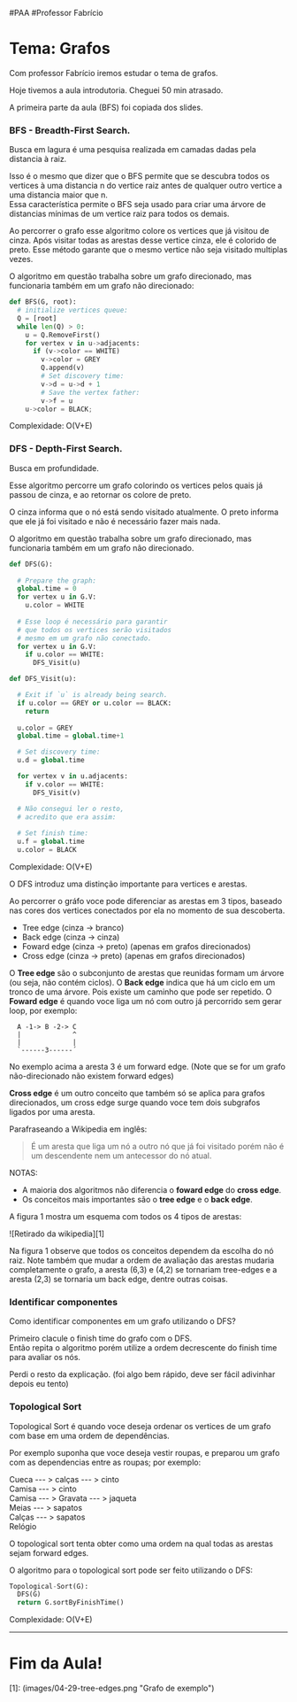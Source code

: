 
#PAA
#Professor Fabrício

# Tema: Grafos

Com professor Fabrício iremos estudar o tema de grafos.

Hoje tivemos a aula introdutoria. Cheguei 50 min atrasado.

A primeira parte da aula (BFS) foi copiada dos slides.

### BFS - Breadth-First Search.

Busca em lagura é uma pesquisa realizada em camadas dadas pela distancia à raiz.

Isso é o mesmo que dizer que o BFS permite que se descubra todos os vertices
à uma distancia n do vertice raiz antes de qualquer outro vertice a
uma distancia maior que n.  
Essa característica permite o BFS seja usado para criar uma árvore de
distancias mínimas de um vertice raiz para todos os demais.

Ao percorrer o grafo esse algoritmo colore os vertices que já visitou de cinza.
Após visitar todas as arestas desse vertice cinza, ele é colorido de preto.
Esse método garante que o mesmo vertice não seja visitado multiplas vezes.

O algoritmo em questão trabalha sobre um grafo direcionado,
mas funcionaria também em um grafo não direcionado:

```python
def BFS(G, root):
  # initialize vertices queue:
  Q = [root]
  while len(Q) > 0:
    u = Q.RemoveFirst()
    for vertex v in u->adjacents:
      if (v->color == WHITE)
        v->color = GREY
        Q.append(v)
        # Set discovery time:
        v->d = u->d + 1
        # Save the vertex father:
        v->f = u
    u->color = BLACK;
```

Complexidade: O(V+E)

### DFS - Depth-First Search.

Busca em profundidade.

Esse algoritmo percorre um grafo colorindo os vertices pelos quais
já passou de cinza, e ao retornar os colore de preto.

O cinza informa que o nó está sendo visitado atualmente.
O preto informa que ele já foi visitado e não é necessário fazer mais nada.

O algoritmo em questão trabalha sobre um grafo direcionado,
mas funcionaria também em um grafo não direcionado.

```python
def DFS(G):
  
  # Prepare the graph:
  global.time = 0
  for vertex u in G.V:
    u.color = WHITE
  
  # Esse loop é necessário para garantir
  # que todos os vertices serão visitados
  # mesmo em um grafo não conectado.
  for vertex u in G.V:
    if u.color == WHITE:
      DFS_Visit(u)

def DFS_Visit(u):

  # Exit if `u` is already being search.
  if u.color == GREY or u.color == BLACK:
    return
  
  u.color = GREY
  global.time = global.time+1

  # Set discovery time:
  u.d = global.time

  for vertex v in u.adjacents:
    if v.color == WHITE:
      DFS_Visit(v)

  # Não consegui ler o resto,
  # acredito que era assim:
  
  # Set finish time:
  u.f = global.time
  u.color = BLACK
```

Complexidade: O(V+E)

O DFS introduz uma distinção importante para vertices e arestas.

Ao percorrer o gráfo voce pode diferenciar as arestas em 3 tipos,
baseado nas cores dos vertices conectados por ela no momento de sua descoberta.

- Tree edge (cinza -> branco)
- Back edge (cinza -> cinza)
- Foward edge (cinza -> preto) (apenas em grafos direcionados)
- Cross edge (cinza -> preto) (apenas em grafos direcionados)

O **Tree edge** são o subconjunto de arestas que reunidas formam um árvore
(ou seja, não contém ciclos). O **Back edge** indica que há um ciclo
em um tronco de uma árvore. Pois existe um caminho que pode ser repetido.
O **Foward edge** é quando voce liga um nó com outro já percorrido sem gerar loop, por exemplo:

```
  A -1-> B -2-> C
  |             ^
  |             |
  `------3------´
```

No exemplo acima a aresta 3 é um forward edge.
(Note que se for um grafo não-direcionado não existem forward edges)

**Cross edge** é um outro conceito que também só se aplica para grafos direcionados,
um cross edge surge quando voce tem dois subgrafos ligados por uma aresta.

Parafraseando a Wikipedia em inglês:

> É um aresta que liga um nó a outro nó que já foi visitado
> porém não é um descendente nem um antecessor do nó atual.

NOTAS:
- A maioria dos algoritmos não diferencia o **foward edge** do **cross edge**.
- Os conceitos mais importantes são o **tree edge** e o **back edge**.

A figura 1 mostra um esquema com todos os 4 tipos de arestas:

![Retirado da wikipedia][1]

Na figura 1 observe que todos os conceitos dependem da escolha do nó raiz.
Note também que mudar a ordem de avaliação das arestas mudaria completamente
o grafo, a aresta (6,3) e (4,2) se tornariam tree-edges e a aresta (2,3)
se tornaria um back edge, dentre outras coisas.

### Identificar componentes

Como identificar componentes em um grafo utilizando o DFS?

Primeiro clacule o finish time do grafo com o DFS.  
Então repita o algoritmo porém utilize a ordem decrescente do finish time
para avaliar os nós.

Perdi o resto da explicação.
(foi algo bem rápido, deve ser fácil adivinhar depois eu tento)

### Topological Sort

Topological Sort é quando voce deseja ordenar os vertices de um grafo
com base em uma ordem de dependências.

Por exemplo suponha que voce deseja vestir roupas, e preparou um grafo
com as dependencias entre as roupas; por exemplo:

  Cueca --- > calças --- > cinto  
  Camisa --- > cinto  
  Camisa --- > Gravata --- > jaqueta  
  Meias --- > sapatos  
  Calças --- > sapatos  
  Relógio  

O topological sort tenta obter como uma ordem na qual todas
as arestas sejam forward edges.

O algoritmo para o topological sort pode ser feito utilizando o DFS:

```python
Topological-Sort(G):
  DFS(G)
  return G.sortByFinishTime()
```

Complexidade: O(V+E) 

---

# Fim da Aula!

[1]: (images/04-29-tree-edges.png "Grafo de exemplo")





